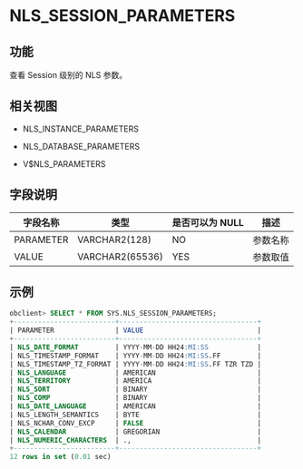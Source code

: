NLS_SESSION_PARAMETERS 
===========================================



功能 
-----------

查看 Session 级别的 NLS 参数。

相关视图 
-------------

* NLS_INSTANCE_PARAMETERS

  

* NLS_DATABASE_PARAMETERS

  

* V$NLS_PARAMETERS

  




字段说明 
-------------



| **字段名称**  |     **类型**      | **是否可以为 NULL** | **描述** |
|-----------|-----------------|----------------|--------|
| PARAMETER | VARCHAR2(128)   | NO             | 参数名称   |
| VALUE     | VARCHAR2(65536) | YES            | 参数取值   |



示例 
-----------

```sql
obclient> SELECT * FROM SYS.NLS_SESSION_PARAMETERS;
+-------------------------+----------------------------------+
| PARAMETER               | VALUE                            |
+-------------------------+----------------------------------+
| NLS_DATE_FORMAT         | YYYY-MM-DD HH24:MI:SS            |
| NLS_TIMESTAMP_FORMAT    | YYYY-MM-DD HH24:MI:SS.FF         |
| NLS_TIMESTAMP_TZ_FORMAT | YYYY-MM-DD HH24:MI:SS.FF TZR TZD |
| NLS_LANGUAGE            | AMERICAN                         |
| NLS_TERRITORY           | AMERICA                          |
| NLS_SORT                | BINARY                           |
| NLS_COMP                | BINARY                           |
| NLS_DATE_LANGUAGE       | AMERICAN                         |
| NLS_LENGTH_SEMANTICS    | BYTE                             |
| NLS_NCHAR_CONV_EXCP     | FALSE                            |
| NLS_CALENDAR            | GREGORIAN                        |
| NLS_NUMERIC_CHARACTERS  | .,                               |
+-------------------------+----------------------------------+
12 rows in set (0.01 sec)
```



